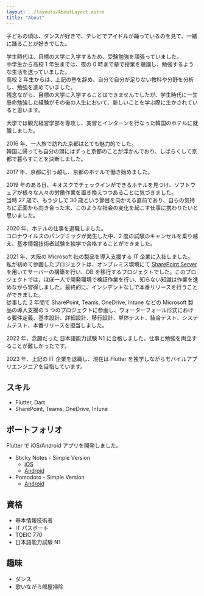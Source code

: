 ```yaml
---
layout: ../layouts/AboutLayout.astro
title: "About"
---
```


子どもの頃は、ダンスが好きで、テレビでアイドルが踊っているのを見て、一緒に踊ることが好きでした。

学生時代は、目標の大学に入学するため、受験勉強を頑張っていました。<br>
中学生から高校 1 年生までは、夜の 0 時まで塾で授業を聴講し、勉強するような生活を送っていました。<br>
高校 2 年生からは、上記の塾を辞め、自分で自分が足りない教科や分野を分析し、勉強を進めていました。<br>
残念ながら、目標の大学に入学することはできませんでしたが、学生時代に一生懸命勉強した経験がその後の人生において、新しいことを学ぶ際に生かされていると思います。

大学では観光経営学部を専攻し、実習とインターンを行なった韓国のホテルに就職しました。

2016 年、一人旅で訪れた京都はとても魅力的でした。<br>
韓国に帰っても自分の頭にはずっと京都のことが浮かんでおり、しばらくして京都で暮らすことを決断しました。

2017 年、京都に引っ越し、京都のホテルで働き始めました。

2019 年のある日、キオスクでチェックインができるホテルを見つけ、ソフトウェアが様々な人々の労働作業を置き換えつつあることに気づきました。<br>
当時 27 歳で、もう少しで 30 歳という節目を向かえる直前であり、自らの気持ちに正面から向き合った末、このような社会の変化を起こす仕事に携わりたいと思いました。

2020 年、ホテルの仕事を退職しました。<br>
コロナウイルスのパンデミックが発生した中、2 度の試験のキャンセルを乗り越え、基本情報技術者試験を独学で合格することができました。

2021 年、大阪の Microsoft 社の製品を導入支援する IT 企業に入社しました。<br>
私が初めて参画したプロジェクトは、オンプレミス環境にて [SharePoint Server](https://learn.microsoft.com/en-us/sharepoint/sharepoint-server) を用いてサーバーの構築を行い、DB を移行するプロジェクトでした。このプロジェクトでは、ほぼ一人で開発環境で検証作業を行い、知らない知識は作業を進めながら習得しました。最終的に、インシデントなしで本番リリースを行うことができました。<br>
従事した 2 年間で SharePoint, Teams, OneDrive, Intune などの Microsoft 製品の導入支援の 5 つのプロジェクトに参画し、ウォーターフォール形式における要件定義、基本設計、詳細設計、移行設計、単体テスト、結合テスト、システムテスト、本番リリースを担当しました。

2022 年、念願だった 日本語能力試験 N1 に合格しました。仕事と勉強を両立することが難しかったです。

2023 年、上記の IT 企業を退職し、現在は Flutter を独学しながらモバイルアプリエンジニアを目指しています。

## スキル

- Flutter, Dart
- SharePoint, Teams, OneDrive, Intune

## ポートフォリオ

Flutter で iOS/Android アプリを開発しました。

- Sticky Notes - Simple Version
  - [iOS](https://apps.apple.com/gb/app/sticky-notes-simple-version/id6449781037)
  - [Android](https://play.google.com/store/apps/details?id=piyocolony31.note.sticky.stickynotes)
- Pomodoro - Simple Version
  - [Android](https://play.google.com/store/apps/details?id=pomodoro.simple.version)

## 資格

- 基本情報技術者
- IT パスポート
- TOEIC 770
- 日本語能力試験 N1

## 趣味

- ダンス
- 歌いながら部屋掃除
